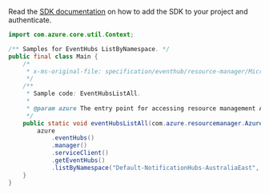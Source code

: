 Read the [SDK documentation](https://github.com/Azure/azure-sdk-for-java/blob/azure-resourcemanager_2.14.0/sdk/resourcemanager/azure-resourcemanager/README.md) on how to add the SDK to your project and authenticate.

```java
import com.azure.core.util.Context;

/** Samples for EventHubs ListByNamespace. */
public final class Main {
    /*
     * x-ms-original-file: specification/eventhub/resource-manager/Microsoft.EventHub/stable/2021-11-01/examples/EventHubs/EHEventHubListByNameSpace.json
     */
    /**
     * Sample code: EventHubsListAll.
     *
     * @param azure The entry point for accessing resource management APIs in Azure.
     */
    public static void eventHubsListAll(com.azure.resourcemanager.AzureResourceManager azure) {
        azure
            .eventHubs()
            .manager()
            .serviceClient()
            .getEventHubs()
            .listByNamespace("Default-NotificationHubs-AustraliaEast", "sdk-Namespace-5357", null, null, Context.NONE);
    }
}
```
